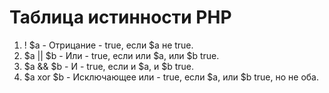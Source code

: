 # Таблица истинности PHP
1. ! $a - Отрицание - true, если $a не true.
2. $a || $b	- Или - true, если или $a, или $b true.
3. $a && $b - И - true, если и $a, и $b true.
4. $a xor $b - Исключающее или - true, если $a, или $b true, но не оба.